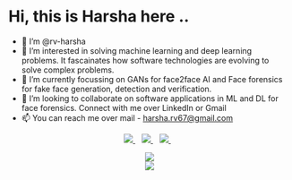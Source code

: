 # Hi, this is Harsha here .. 

- 👋 I’m @rv-harsha
- 👀 I’m interested in solving machine learning and deep learning problems. It fascainates how software technologies are evolving to solve complex problems. 
- 🌱 I’m currently focussing on GANs for face2face AI and Face forensics for fake face generation, detection and verification. 
- 💞️ I’m looking to collaborate on software applications in ML and DL for face forensics.
 Connect with me over LinkedIn or Gmail
- 📫 You can reach me over mail - harsha.rv67@gmail.com 
<p align='center'>
<a href='mailto:harsha.rv67@gmail.com'>
  <img src="https://img.shields.io/badge/Gmail-D14836?style=for-the-badge&logo=gmail&logoColor=white" />
  </a>&nbsp;&nbsp;
  <a href="https://www.linkedin.com/in/harsha-rv">
    <img src="https://img.shields.io/badge/linkedin-%230077B5.svg?&style=for-the-badge&logo=linkedin&logoColor=white" />
  </a>&nbsp;&nbsp;
  <a href="https://github.com/rv-harsha">
    <img src="https://img.shields.io/badge/GitHub-100000?style=for-the-badge&logo=github&logoColor=white" />
  </a>&nbsp;&nbsp;
</p>
<p align='center'>
  <img src="https://github-readme-stats.vercel.app/api?username=rv-harsha&theme=dark&show_icons=true&count_private=true" />
  <br/>
  <img src="https://github-readme-stats.vercel.app/api/top-langs/?username=rv-harsha&theme=dark&langs_count=8&exclude_repo=rv-harsha.github.io"/>
</p>

<!---
rv-harsha/rv-harsha is a ✨ special ✨ repository because its `README.md` (this file) appears on your GitHub profile.
You can click the Preview link to take a look at your changes.
--->
